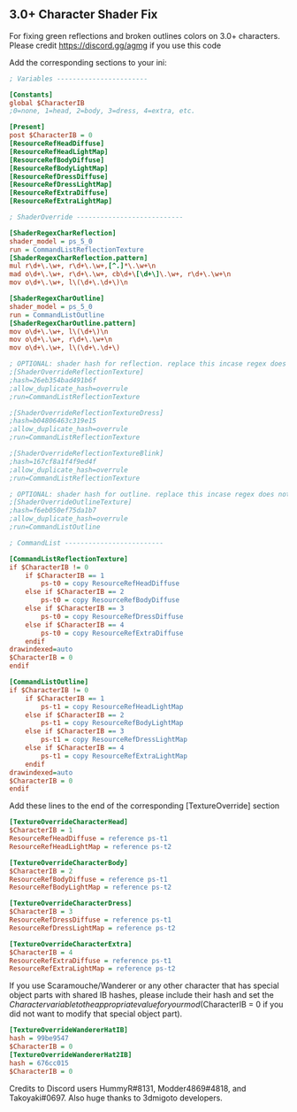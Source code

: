 ## 3.0+ Character Shader Fix

For fixing green reflections and broken outlines colors on 3.0+ characters. Please credit https://discord.gg/agmg if you use this code

Add the corresponding sections to your ini:


```ini
; Variables -----------------------

[Constants]
global $CharacterIB
;0=none, 1=head, 2=body, 3=dress, 4=extra, etc.

[Present]
post $CharacterIB = 0
[ResourceRefHeadDiffuse]
[ResourceRefHeadLightMap]
[ResourceRefBodyDiffuse]
[ResourceRefBodyLightMap]
[ResourceRefDressDiffuse]
[ResourceRefDressLightMap]
[ResourceRefExtraDiffuse]
[ResourceRefExtraLightMap]

; ShaderOverride ---------------------------

[ShaderRegexCharReflection]
shader_model = ps_5_0
run = CommandListReflectionTexture
[ShaderRegexCharReflection.pattern]
mul r\d+\.\w+, r\d+\.\w+,[^.]*\.\w+\n
mad o\d+\.\w+, r\d+\.\w+, cb\d+\[\d+\]\.\w+, r\d+\.\w+\n
mov o\d+\.\w+, l\(\d+\.\d+\)\n

[ShaderRegexCharOutline]
shader_model = ps_5_0
run = CommandListOutline
[ShaderRegexCharOutline.pattern]
mov o\d+\.\w+, l\(\d+\)\n
mov o\d+\.\w+, r\d+\.\w+\n
mov o\d+\.\w+, l\(\d+\.\d+\)

; OPTIONAL: shader hash for reflection. replace this incase regex does not work.
;[ShaderOverrideReflectionTexture]
;hash=26eb354bad491b6f
;allow_duplicate_hash=overrule
;run=CommandListReflectionTexture

;[ShaderOverrideReflectionTextureDress]
;hash=b04806463c319e15
;allow_duplicate_hash=overrule
;run=CommandListReflectionTexture

;[ShaderOverrideReflectionTextureBlink]
;hash=167cf8a1f4f9ed4f
;allow_duplicate_hash=overrule
;run=CommandListReflectionTexture

; OPTIONAL: shader hash for outline. replace this incase regex does not work.
;[ShaderOverrideOutlineTexture]
;hash=f6eb050ef75da1b7
;allow_duplicate_hash=overrule
;run=CommandListOutline

; CommandList -------------------------

[CommandListReflectionTexture]
if $CharacterIB != 0
    if $CharacterIB == 1
        ps-t0 = copy ResourceRefHeadDiffuse
    else if $CharacterIB == 2
        ps-t0 = copy ResourceRefBodyDiffuse
    else if $CharacterIB == 3
        ps-t0 = copy ResourceRefDressDiffuse
    else if $CharacterIB == 4
        ps-t0 = copy ResourceRefExtraDiffuse    
    endif
drawindexed=auto
$CharacterIB = 0
endif

[CommandListOutline]
if $CharacterIB != 0
    if $CharacterIB == 1
        ps-t1 = copy ResourceRefHeadLightMap
    else if $CharacterIB == 2
        ps-t1 = copy ResourceRefBodyLightMap
    else if $CharacterIB == 3
        ps-t1 = copy ResourceRefDressLightMap
    else if $CharacterIB == 4
        ps-t1 = copy ResourceRefExtraLightMap
    endif
drawindexed=auto
$CharacterIB = 0
endif
```

Add these lines to the end of the corresponding [TextureOverride] section
```ini
[TextureOverrideCharacterHead]
$CharacterIB = 1
ResourceRefHeadDiffuse = reference ps-t1
ResourceRefHeadLightMap = reference ps-t2

[TextureOverrideCharacterBody]
$CharacterIB = 2
ResourceRefBodyDiffuse = reference ps-t1
ResourceRefBodyLightMap = reference ps-t2

[TextureOverrideCharacterDress]
$CharacterIB = 3
ResourceRefDressDiffuse = reference ps-t1
ResourceRefDressLightMap = reference ps-t2

[TextureOverrideCharacterExtra]
$CharacterIB = 4
ResourceRefExtraDiffuse = reference ps-t1
ResourceRefExtraLightMap = reference ps-t2
```

If you use Scaramouche/Wanderer or any other character that has special object parts with shared IB hashes, please include their hash and set the $Character variable to the appropriate value for your mod ($CharacterIB = 0 if you did not want to modify that special object part).
```ini
[TextureOverrideWandererHatIB]
hash = 99be9547
$CharacterIB = 0
[TextureOverrideWandererHat2IB]
hash = 676cc015
$CharacterIB = 0
```
Credits to Discord users HummyR#8131, Modder4869#4818, and Takoyaki#0697.
Also huge thanks to 3dmigoto developers.
